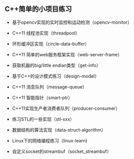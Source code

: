 ##  C++简单的小项目练习

* 基于opencv实现的实时监控和运动检测（opencv-monitor）

* C++11 线程池实现（threadpool）

* 环形缓冲区实现（circle-data-buffer）

* C++11 简单的web服务框架实现（web-server-frame）

* 获取机器的big/little endian类型（get-info）

* 基于C++的设计模式练习（design-model）

* C++11 消息队列（message-queue）

* C++11 智能指针（smart-ptr）

* C++11实现生产者消费者队列（producer-consumer）

* 练习STL的一些实现（stl-xxx）

* 数据结构的算法实现（data-struct-algorithm）

* Linux下的网络编程练习（linux-learn)

* 自定义socket的streambuf（socket_streambuf）
